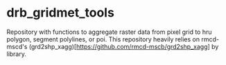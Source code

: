 # drb_gridmet_tools
Repository with functions to aggregate raster data from pixel grid to hru polygon, segment polylines, or poi. This repository heavily relies on rmcd-mscd's (grd2shp_xagg)[https://github.com/rmcd-mscb/grd2shp_xagg] by library. 
